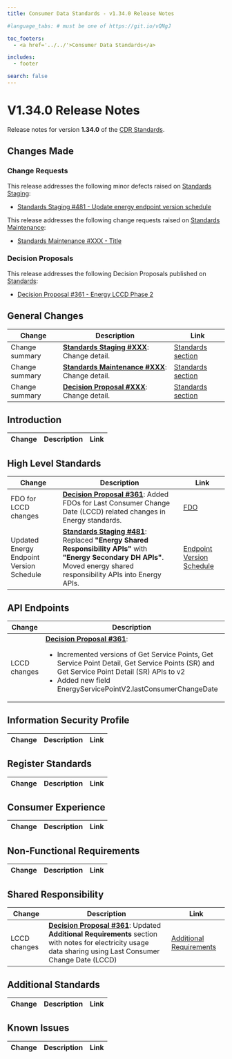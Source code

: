 ```yaml
---
title: Consumer Data Standards - v1.34.0 Release Notes

#language_tabs: # must be one of https://git.io/vQNgJ

toc_footers:
  - <a href='../../'>Consumer Data Standards</a>

includes:
  - footer

search: false
---
```


# V1.34.0 Release Notes
Release notes for version **1.34.0** of the [CDR Standards](../../).

## Changes Made
### Change Requests

This release addresses the following minor defects raised on [Standards Staging](https://github.com/ConsumerDataStandardsAustralia/standards-staging/issues):

- [Standards Staging #481 - Update energy endpoint version schedule](https://github.com/ConsumerDataStandardsAustralia/standards-staging/issues/XXX)

This release addresses the following change requests raised on [Standards Maintenance](https://github.com/ConsumerDataStandardsAustralia/standards-maintenance/issues):

- [Standards Maintenance #XXX - Title](https://github.com/ConsumerDataStandardsAustralia/standards-maintenance/issues/XXX)


### Decision Proposals
This release addresses the following Decision Proposals published on [Standards](https://github.com/ConsumerDataStandardsAustralia/standards/issues):

- [Decision Proposal #361 - Energy LCCD Phase 2](https://github.com/ConsumerDataStandardsAustralia/standards/issues/361)


## General Changes
|Change|Description|Link|
|------|-----------|----|
| Change summary | [**Standards Staging #XXX**](https://github.com/ConsumerDataStandardsAustralia/standards-staging/issues/XXX): Change detail. | [Standards section](../../#section)
| Change summary | [**Standards Maintenance #XXX**](https://github.com/ConsumerDataStandardsAustralia/standards-maintenance/issues/XXX): Change detail. | [Standards section](../../#section)
| Change summary | [**Decision Proposal #XXX**](https://github.com/ConsumerDataStandardsAustralia/standards/issues/XXX): Change detail. | [Standards section](../../#section)


## Introduction
|Change|Description|Link|
|------|-----------|----|


## High Level Standards
|Change|Description|Link|
|------|-----------|----|
| FDO for LCCD changes | [**Decision Proposal #361**](https://github.com/ConsumerDataStandardsAustralia/standards/issues/361): Added FDOs for Last Consumer Change Date (LCCD) related changes in Energy standards. | [FDO](../../#fdo)
| Updated Energy Endpoint Version Schedule | [**Standards Staging #481**](https://github.com/ConsumerDataStandardsAustralia/standards-staging/issues/481): Replaced **"Energy Shared Responsibility APIs"** with **"Energy Secondary DH APIs"**. Moved energy shared responsibility APIs into Energy APIs. | [Endpoint Version Schedule](../../#endpoint-version-schedule)


## API Endpoints
|Change|Description|Link|
|------|-----------|----|
| LCCD changes | [**Decision Proposal #361**](https://github.com/ConsumerDataStandardsAustralia/standards/issues/361): <ul><li>Incremented versions of Get Service Points, Get Service Point Detail, Get Service Points (SR) and Get Service Point Detail (SR) APIs to v2</li><li>Added new field EnergyServicePointV2.lastConsumerChangeDate</li></ul> | [Energy APIs](../../#energy-apis), [Energy SDH APIs](../../#energy-secondary-dh-apis)

## Information Security Profile
|Change|Description|Link|
|------|-----------|----|


## Register Standards
|Change|Description|Link|
|------|-----------|----|


## Consumer Experience
|Change|Description|Link|
|------|-----------|----|


## Non-Functional Requirements
|Change|Description|Link|
|------|-----------|----|


## Shared Responsibility
|Change|Description|Link|
|------|-----------|----|
| LCCD changes | [**Decision Proposal #361**](https://github.com/ConsumerDataStandardsAustralia/standards/issues/361): Updated **Additional Requirements** section with notes for electricity usage data sharing using Last Consumer Change Date (LCCD) | [Additional Requirements](../../#additional-requirements)

## Additional Standards
|Change|Description|Link|
|------|-----------|----|


## Known Issues
|Change|Description|Link|
|------|-----------|----|

